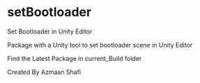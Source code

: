 # setBootloader
Set Bootloader in Unity Editor 

Package with a Unity tool to set bootloader scene in Unity Editor

Find the Latest Package in current_Build folder

Created By Azmaan Shafi
